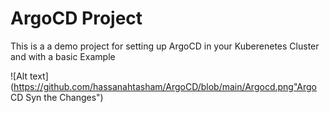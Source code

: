 # ArgoCD Project

This is a a demo project for setting up ArgoCD in your Kuberenetes Cluster and with a basic Example

![Alt text](https://github.com/hassanahtasham/ArgoCD/blob/main/Argocd.png"Argo CD Syn the Changes")